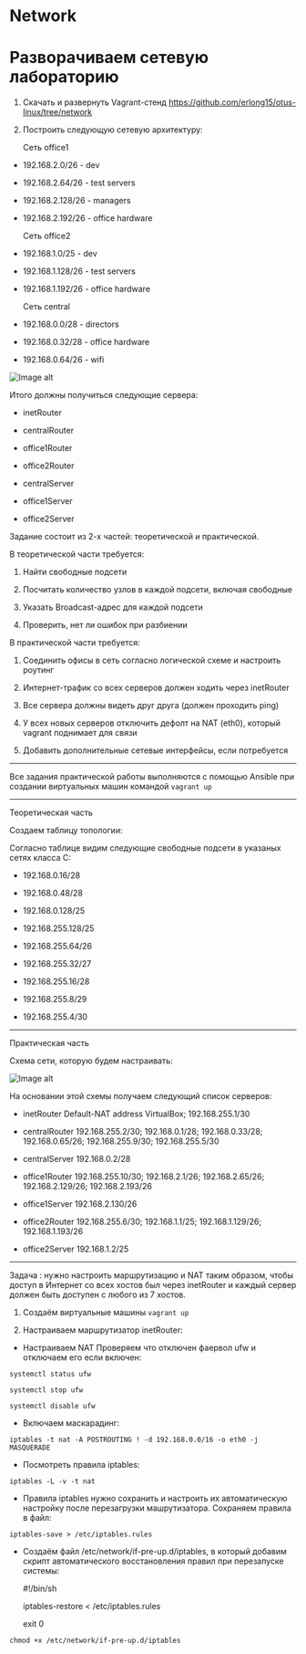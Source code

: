 # Network

# Разворачиваем сетевую лабораторию

1. Скачать и развернуть Vagrant-стенд https://github.com/erlong15/otus-linux/tree/network
2. Построить следующую сетевую архитектуру:

    Сеть office1

- 192.168.2.0/26 - dev

- 192.168.2.64/26 - test servers

- 192.168.2.128/26 - managers

- 192.168.2.192/26 - office hardware
  
  Сеть office2

- 192.168.1.0/25 - dev

- 192.168.1.128/26 - test servers

- 192.168.1.192/26 - office hardware

  Сеть central


- 192.168.0.0/28 - directors

- 192.168.0.32/28 - office hardware

- 192.168.0.64/26 - wifi

![Image alt](https://github.com/NikPuskov/Network/blob/main/image.png)

Итого должны получиться следующие сервера:

- inetRouter

- centralRouter

- office1Router

- office2Router

- centralServer

- office1Server

- office2Server

Задание состоит из 2-х частей: теоретической и практической.

В теоретической части требуется:

1. Найти свободные подсети

2. Посчитать количество узлов в каждой подсети, включая свободные

3. Указать Broadcast-адрес для каждой подсети

4. Проверить, нет ли ошибок при разбиении

В практической части требуется:

1. Соединить офисы в сеть согласно логической схеме и настроить роутинг

2. Интернет-трафик со всех серверов должен ходить через inetRouter

3. Все сервера должны видеть друг друга (должен проходить ping)

4. У всех новых серверов отключить дефолт на NAT (eth0), который vagrant поднимает для связи

5. Добавить дополнительные сетевые интерфейсы, если потребуется

---------------------------------------------------------------------------------------------

Все задания практической работы выполняются с помощью Ansible при создании виртуальных машин командой `vagrant up`

---------------------------------------------------------------------------------------------

Теоретическая часть

Создаем таблицу топологии:

Согласно таблице видим следующие свободные подсети в указаных сетях класса С:

- 192.168.0.16/28

- 192.168.0.48/28

- 192.168.0.128/25

- 192.168.255.128/25

- 192.168.255.64/26

- 192.168.255.32/27

- 192.168.255.16/28

- 192.168.255.8/29

- 192.168.255.4/30

----------------------------------------------------------------------------------------------

Практическая часть

Схема сети, которую будем настраивать:

![Image alt](https://github.com/NikPuskov/Network/blob/main/image-1.png)

На основании этой схемы получаем следующий список серверов:

- inetRouter	Default-NAT address VirtualBox; 192.168.255.1/30

- centralRouter	192.168.255.2/30; 192.168.0.1/28; 192.168.0.33/28; 192.168.0.65/26; 192.168.255.9/30; 192.168.255.5/30

- centralServer	192.168.0.2/28

- office1Router	192.168.255.10/30; 192.168.2.1/26; 192.168.2.65/26; 192.168.2.129/26; 192.168.2.193/26

- office1Server	192.168.2.130/26

- office2Router	192.168.255.6/30; 192.168.1.1/25; 192.168.1.129/26; 192.168.1.193/26

- office2Server	192.168.1.2/25

----------------------------------------------------------------------------------------------

Задача : нужно настроить маршрутизацию и NAT таким образом, чтобы доступ в Интернет со всех хостов был через inetRouter и каждый сервер должен быть доступен с любого из 7 хостов.

1. Создаём виртуальные машины `vagrant up`

2. Настраиваем маршрутизатор inetRouter:

- Настраиваем NAT Проверяем что отключен фаервол ufw и отключаем его если включен:

`systemctl status ufw`

`systemctl stop ufw`

`systemctl disable ufw`

- Включаем маскарадинг:

`iptables -t nat -A POSTROUTING ! -d 192.168.0.0/16 -o eth0 -j MASQUERADE`

- Посмотреть правила iptables:

`iptables -L -v -t nat`

- Правила iptables нужно сохранить и настроить их автоматическую настройку после перезагрузки машрутизатора. Сохраняем правила в файл:

`iptables-save > /etc/iptables.rules`

- Создаём файл /etc/network/if-pre-up.d/iptables, в который добавим скрипт автоматического восстановления правил при перезапуске системы:

    #!/bin/sh
 
    iptables-restore < /etc/iptables.rules
 
    exit 0

`chmod +x /etc/network/if-pre-up.d/iptables`


